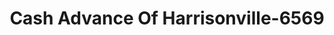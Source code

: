 ---
f_zip-code: 64701
f_state-code: MO
title: Cash Advance Of Harrisonville-6569
f_phone: 816-887-5200
f_city-only: Harrisonville
f_address: 2801 N M 291 Hwy Harrisonville
f_location-unique-id: '6569'
slug: cash-advance-of-harrisonville-6569
updated-on: '2024-05-30T13:46:58.046Z'
created-on: '2024-05-30T13:36:59.803Z'
published-on: '2024-05-30T13:54:32.469Z'
f_city-state: cms/city/harrisonville-mo.md
f_company: cms/company/cash-advance-of-harrisonville.md
f_state: cms/state/missouri.md
layout: '[payday-loan].html'
tags: payday-loan
---